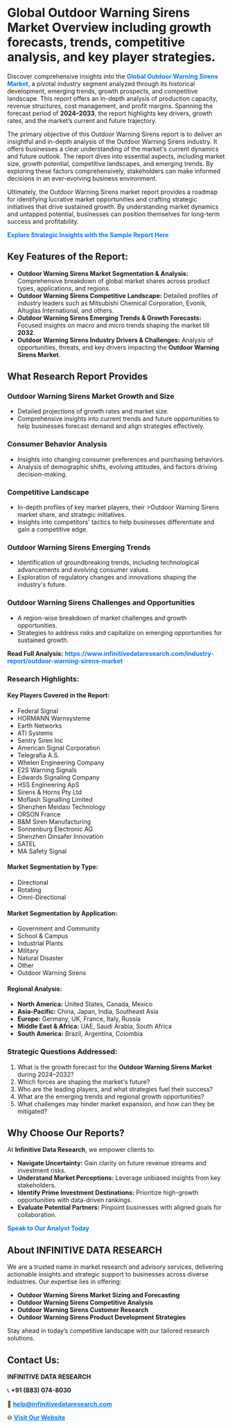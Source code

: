 <h1>Global Outdoor Warning Sirens Market Overview including growth forecasts, trends, competitive analysis, and key player strategies.</h1>
<p>
Discover comprehensive insights into the 
<a href="https://www.infinitivedataresearch.com/industry-report/outdoor-warning-sirens-market" rel="dofollow" style="color: #007BFF; text-decoration: none;"><strong>Global Outdoor Warning Sirens Market</strong></a>, a pivotal industry segment analyzed through its historical development, emerging trends, growth prospects, and competitive landscape. This report offers an in-depth analysis of production capacity, revenue structures, cost management, and profit margins. Spanning the forecast period of <strong>2024–2033</strong>, the report highlights key drivers, growth rates, and the market’s current and future trajectory.
</p>
<p>
The primary objective of this Outdoor Warning Sirens report is to deliver an insightful and in-depth analysis of the Outdoor Warning Sirens industry. It offers businesses a clear understanding of the market's current dynamics and future outlook. The report dives into essential aspects, including market size, growth potential, competitive landscapes, and emerging trends. By exploring these factors comprehensively, stakeholders can make informed decisions in an ever-evolving business environment.
</p>
<p>
Ultimately, the Outdoor Warning Sirens market report provides a roadmap for identifying lucrative market opportunities and crafting strategic initiatives that drive sustained growth. By understanding market dynamics and untapped potential, businesses can position themselves for long-term success and profitability.
</p>
<p>
<a href="https://www.infinitivedataresearch.com/request-sample/reportId=110666" style="color: #007BFF; text-decoration: none;"><strong>Explore Strategic Insights with the Sample Report Here</strong></a>
</p>

<h2>Key Features of the Report:</h2>
<ul>
<li><strong>Outdoor Warning Sirens Market Segmentation & Analysis:</strong> Comprehensive breakdown of global market shares across product types, applications, and regions.</li>
<li><strong>Outdoor Warning Sirens Competitive Landscape:</strong> Detailed profiles of industry leaders such as Mitsubishi Chemical Corporation, Evonik, Altuglas International, and others.</li>
<li><strong>Outdoor Warning Sirens Emerging Trends & Growth Forecasts:</strong> Focused insights on macro and micro trends shaping the market till <strong>2032</strong>.</li>
<li><strong>Outdoor Warning Sirens Industry Drivers & Challenges:</strong> Analysis of opportunities, threats, and key drivers impacting the <strong>Outdoor Warning Sirens Market</strong>.</li>
</ul>

<h2>What Research Report Provides</h2>
<h3>Outdoor Warning Sirens Market Growth and Size</h3>
<ul>
<li>Detailed projections of growth rates and market size.</li>
<li>Comprehensive insights into current trends and future opportunities to help businesses forecast demand and align strategies effectively.</li>
</ul>

<h3>Consumer Behavior Analysis</h3>
<ul>
<li>Insights into changing consumer preferences and purchasing behaviors.</li>
<li>Analysis of demographic shifts, evolving attitudes, and factors driving decision-making.</li>
</ul>

<h3>Competitive Landscape</h3>
<ul>
<li>In-depth profiles of key market players, their >Outdoor Warning Sirens market share, and strategic initiatives.</li>
<li>Insights into competitors' tactics to help businesses differentiate and gain a competitive edge.</li>
</ul>

<h3>Outdoor Warning Sirens Emerging Trends</h3>
<ul>
<li>Identification of groundbreaking trends, including technological advancements and evolving consumer values.</li>
<li>Exploration of regulatory changes and innovations shaping the industry's future.</li>
</ul>

<h3>Outdoor Warning Sirens Challenges and Opportunities</h3>
<ul>
<li>A region-wise breakdown of market challenges and growth opportunities.</li>
<li>Strategies to address risks and capitalize on emerging opportunities for sustained growth.</li>
</ul>
<p><strong>Read Full Analysis:</strong> <a href="https://www.infinitivedataresearch.com/industry-report/outdoor-warning-sirens-market" rel="dofollow" style="color: #007BFF; text-decoration: none;"><strong>https://www.infinitivedataresearch.com/industry-report/outdoor-warning-sirens-market</strong></a></p>
<h3>Research Highlights:</h3>
<h4>Key Players Covered in the Report:</h4>
<ul><li>Federal Signal</li><li>HORMANN Warnsysteme</li><li>Earth Networks</li><li>ATI Systems</li><li>Sentry Siren Inc</li><li>American Signal Corporation</li><li>Telegrafia A.S.</li><li>Whelen Engineering Company</li><li>E2S Warning Signals</li><li>Edwards Signaling Company</li><li>HSS Engineering ApS</li><li>Sirens &amp; Horns Pty Ltd</li><li>Moflash Signalling Limited</li><li>Shenzhen Meidasi Technology</li><li>ORSON France</li><li>B&amp;M Siren Manufacturing</li><li>Sonnenburg Electronic AG</li><li>Shenzhen Dinsafer Innovation</li><li>SATEL</li><li>MA Safety Signal</li></ul>
<h4>Market Segmentation by Type:</h4>
<ul><li>Directional</li><li>Rotating</li><li>Omni-Directional</li></ul>
<h4>Market Segmentation by Application:</h4>
<ul><li>Government and Community</li><li>School &amp; Campus</li><li>Industrial Plants</li><li>Military</li><li>Natural Disaster</li><li>Other</li><li>Outdoor Warning Sirens</li></ul>

<h4>Regional Analysis:</h4>
<ul>
<li><strong>North America:</strong> United States, Canada, Mexico</li>
<li><strong>Asia-Pacific:</strong> China, Japan, India, Southeast Asia</li>
<li><strong>Europe:</strong> Germany, UK, France, Italy, Russia</li>
<li><strong>Middle East & Africa:</strong> UAE, Saudi Arabia, South Africa</li>
<li><strong>South America:</strong> Brazil, Argentina, Colombia</li>
</ul>

<h3>Strategic Questions Addressed:</h3>
<ol>
<li>What is the growth forecast for the <strong>Outdoor Warning Sirens Market</strong> during 2024–2032?</li>
<li>Which forces are shaping the market's future?</li>
<li>Who are the leading players, and what strategies fuel their success?</li>
<li>What are the emerging trends and regional growth opportunities?</li>
<li>What challenges may hinder market expansion, and how can they be mitigated?</li>
</ol>

<h2>Why Choose Our Reports?</h2>
<p>At <strong>Infinitive Data Research</strong>, we empower clients to:</p>
<ul>
<li><strong>Navigate Uncertainty:</strong> Gain clarity on future revenue streams and investment risks.</li>
<li><strong>Understand Market Perceptions:</strong> Leverage unbiased insights from key stakeholders.</li>
<li><strong>Identify Prime Investment Destinations:</strong> Prioritize high-growth opportunities with data-driven rankings.</li>
<li><strong>Evaluate Potential Partners:</strong> Pinpoint businesses with aligned goals for collaboration.</li>
</ul>
<p><a href="https://www.infinitivedataresearch.com/industry-report/outdoor-warning-sirens-market" rel="dofollow" style="color: #007BFF; text-decoration: none;"><strong>Speak to Our Analyst Today</strong></a></p>

<h2>About INFINITIVE DATA RESEARCH</h2>
<p>We are a trusted name in market research and advisory services, delivering actionable insights and strategic support to businesses across diverse industries. Our expertise lies in offering:</p>
<ul>
<li><strong>Outdoor Warning Sirens Market Sizing and Forecasting</strong></li>
<li><strong>Outdoor Warning Sirens Competitive Analysis</strong></li>
<li><strong>Outdoor Warning Sirens Customer Research</strong></li>
<li><strong>Outdoor Warning Sirens Product Development Strategies</strong></li>
</ul>
<p>Stay ahead in today’s competitive landscape with our tailored research solutions.</p>

<h2>Contact Us:</h2>
<p><strong>INFINITIVE DATA RESEARCH</strong></p>
<p>📞 <strong>+91 (883) 074-8030</strong></p>
<p>📧 <strong><a href="mailto:help@infinitivedataresearch.com" style="color: #007BFF;">help@infinitivedataresearch.com</a></strong></p>
<p>🌐 <strong><a href="https://www.infinitivedataresearch.com" rel="dofollow" style="color: #007BFF;">Visit Our Website</a></strong></p>
